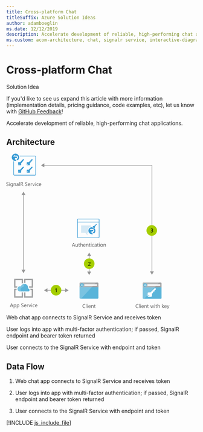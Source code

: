 ```yaml
---
title: Cross-platform Chat
titleSuffix: Azure Solution Ideas
author: adamboeglin
ms.date: 12/12/2019
description: Accelerate development of reliable, high-performing chat applications
ms.custom: acom-architecture, chat, signalr service, interactive-diagram
---
```

# Cross-platform Chat

<div class="alert">
    <p class="alert-title">
        <span class="icon is-left" aria-hidden="true">
            <span class="icon docon docon-lightbulb" role="presentation"></span>
        </span>Solution Idea</p>
    <p>If you'd like to see us expand this article with more information (implementation details, pricing guidance, code examples, etc), let us know with <a href="#feedback">GitHub Feedback</a>!</p>
</div>

Accelerate development of reliable, high-performing chat applications.

## Architecture

<svg class="architecture-diagram" aria-labelledby="cross-platform-chat" height="410.755" viewbox="0 0 431.809 410.755" width="431.809" xmlns="http://www.w3.org/2000/svg">
    <path d="M193.849 381.091a2.007 2.007 0 002.007 2.007h45.986a2.007 2.007 0 002.007-2.007v-31.329h-50z" fill="#59b4d9"/>
    <path d="M241.842 340.464h-45.986a2.006 2.006 0 00-2.007 2.007V353.1h50v-10.629a2.007 2.007 0 00-2.007-2.007" fill="#a0a1a2"/>
    <path d="M195.863 340.464a2.007 2.007 0 00-2.007 2.007v38.62a2.008 2.008 0 002.007 2.007h2.188l39.418-42.634z" fill="#fff" opacity=".2" style="isolation:isolate"/>
    <path fill="#fff" d="M206.706 345.243h33.671v3.942h-33.671z"/>
    <path d="M205.159 347.147a4.878 4.878 0 11-4.878-4.879 4.879 4.879 0 014.878 4.879" fill="#59b4d9"/>
    <path fill="#fff" d="M199.765 347.696l2.213 2.336h-1.201l-2.959-2.818 2.948-2.818h1.198l-2.199 2.322h5.393v.978h-5.393z"/>
    <g>
        <path d="M361 381.178a2.007 2.007 0 002.007 2.007H409a2.007 2.007 0 002-2.007v-31.329h-50z" fill="#59b4d9"/>
        <path d="M409 340.551h-45.99a2.006 2.006 0 00-2.01 2.007v10.627h50v-10.627a2.007 2.007 0 00-2-2.007" fill="#a0a1a2"/>
        <path d="M363.017 340.551a2.007 2.007 0 00-2.007 2.007v38.62a2.008 2.008 0 002.007 2.007h2.188l39.418-42.634z" fill="#fff" opacity=".2" style="isolation:isolate"/>
        <path fill="#fff" d="M373.86 345.33h33.671v3.942H373.86z"/>
        <path d="M372.313 347.234a4.878 4.878 0 11-4.878-4.879 4.879 4.879 0 014.878 4.879" fill="#59b4d9"/>
        <path fill="#fff" d="M366.919 347.783l2.213 2.336h-1.201l-2.959-2.818 2.948-2.818h1.198l-2.199 2.322h5.393v.978h-5.393z"/>
    </g>
    <g>
        <g fill="#5b5b5b">
            <path d="M0 85.064V83.71a2.625 2.625 0 00.557.369 4.569 4.569 0 00.684.277 5.5 5.5 0 00.722.174 4.018 4.018 0 00.67.062 2.627 2.627 0 001.582-.392 1.474 1.474 0 00.348-1.822 1.946 1.946 0 00-.481-.537 4.825 4.825 0 00-.728-.465q-.422-.222-.906-.468-.513-.26-.957-.526a4.119 4.119 0 01-.772-.588 2.47 2.47 0 01-.519-.729 2.484 2.484 0 01.106-2.119 2.521 2.521 0 01.772-.817 3.5 3.5 0 011.09-.479 4.991 4.991 0 011.248-.157 4.783 4.783 0 012.112.349v1.292a3.83 3.83 0 00-2.229-.6 3.676 3.676 0 00-.752.079 2.116 2.116 0 00-.67.256 1.481 1.481 0 00-.479.458 1.216 1.216 0 00-.185.684 1.4 1.4 0 00.141.649 1.578 1.578 0 00.413.5 4.1 4.1 0 00.667.438q.393.212.905.465t1 .547a4.573 4.573 0 01.827.636 2.852 2.852 0 01.564.772 2.176 2.176 0 01.208.971 2.459 2.459 0 01-.284 1.227 2.312 2.312 0 01-.766.817 3.335 3.335 0 01-1.11.455 6.091 6.091 0 01-1.326.14 5.437 5.437 0 01-.574-.038q-.341-.037-.7-.109A5.585 5.585 0 01.51 85.3a2.083 2.083 0 01-.51-.236zM8.319 76.683a.71.71 0 01-.513-.205.691.691 0 01-.212-.52.718.718 0 01.725-.731.721.721 0 01.522.208.729.729 0 010 1.036.716.716 0 01-.522.212zm.547 8.777H7.745v-7h1.121zM17.11 84.9q0 3.855-3.691 3.855a4.956 4.956 0 01-2.27-.492v-1.121a4.659 4.659 0 002.256.656q2.584 0 2.584-2.748v-.766h-.027a2.622 2.622 0 01-2.406 1.34 2.63 2.63 0 01-2.1-.933 3.733 3.733 0 01-.8-2.505 4.356 4.356 0 01.858-2.837 2.864 2.864 0 012.349-1.049 2.282 2.282 0 012.1 1.135h.027v-.975h1.12zm-1.121-2.6v-1.037a2.006 2.006 0 00-.563-1.429 1.859 1.859 0 00-1.405-.595 1.947 1.947 0 00-1.627.755 3.374 3.374 0 00-.588 2.116 2.9 2.9 0 00.563 1.87 1.823 1.823 0 001.494.7 1.952 1.952 0 001.535-.67 2.5 2.5 0 00.591-1.715zM25.19 85.46h-1.121v-3.992q0-2.229-1.627-2.229a1.767 1.767 0 00-1.392.632 2.346 2.346 0 00-.55 1.6v3.989h-1.12v-7h1.12v1.162h.027a2.525 2.525 0 012.3-1.326 2.142 2.142 0 011.757.742 3.306 3.306 0 01.608 2.143zM32.313 85.46h-1.121v-1.094h-.027a2.348 2.348 0 01-2.153 1.258 2.3 2.3 0 01-1.637-.554 1.917 1.917 0 01-.592-1.47q0-1.962 2.311-2.283l2.1-.294q0-1.784-1.442-1.784a3.444 3.444 0 00-2.283.861v-1.148a4.335 4.335 0 012.379-.656q2.467 0 2.468 2.611zm-1.121-3.541l-1.688.232a2.736 2.736 0 00-1.176.386 1.113 1.113 0 00-.4.981 1.07 1.07 0 00.365.837 1.415 1.415 0 00.975.325 1.8 1.8 0 001.377-.584 2.084 2.084 0 00.544-1.48zM35.547 85.46h-1.121V75.1h1.121zM44.994 85.46h-1.367l-1.641-2.748a6.081 6.081 0 00-.437-.653 2.515 2.515 0 00-.434-.441 1.517 1.517 0 00-.479-.25 1.983 1.983 0 00-.578-.079h-.943v4.17h-1.148v-9.8h2.926a4.17 4.17 0 011.186.161 2.635 2.635 0 01.943.489 2.263 2.263 0 01.626.817 2.983 2.983 0 01.071 2.085 2.429 2.429 0 01-.437.762 2.628 2.628 0 01-.684.571 3.476 3.476 0 01-.9.366v.027a2.08 2.08 0 01.428.25 2.381 2.381 0 01.345.332 4.444 4.444 0 01.325.434c.106.162.227.35.358.564zm-5.879-8.76v3.555h1.559a2.372 2.372 0 00.8-.13 1.848 1.848 0 00.632-.373 1.691 1.691 0 00.417-.595 2 2 0 00.15-.79 1.536 1.536 0 00-.51-1.227 2.185 2.185 0 00-1.473-.441zM49.718 85.064V83.71a2.633 2.633 0 00.558.369 4.446 4.446 0 00.684.277 5.374 5.374 0 00.721.174 4.018 4.018 0 00.67.062 2.62 2.62 0 001.582-.393 1.475 1.475 0 00.35-1.822 1.982 1.982 0 00-.482-.537 4.74 4.74 0 00-.729-.465c-.279-.148-.582-.3-.905-.468q-.513-.26-.957-.526a4.151 4.151 0 01-.772-.588 2.449 2.449 0 01-.516-.728 2.479 2.479 0 01.105-2.119 2.511 2.511 0 01.772-.817 3.5 3.5 0 011.091-.479 4.977 4.977 0 011.247-.157 4.783 4.783 0 012.112.349v1.292a3.832 3.832 0 00-2.229-.6 3.669 3.669 0 00-.752.079 2.107 2.107 0 00-.67.256 1.481 1.481 0 00-.479.458 1.216 1.216 0 00-.185.684 1.416 1.416 0 00.14.649 1.6 1.6 0 00.414.5 4.088 4.088 0 00.666.438q.394.212.906.465t1 .547a4.573 4.573 0 01.827.636 2.807 2.807 0 01.563.772 2.163 2.163 0 01.209.971 2.469 2.469 0 01-.283 1.227 2.339 2.339 0 01-.766.817 3.358 3.358 0 01-1.111.455 6.1 6.1 0 01-1.326.14 5.437 5.437 0 01-.574-.038q-.343-.037-.7-.109a5.7 5.7 0 01-.674-.178 2.127 2.127 0 01-.507-.239zM63.089 82.24h-4.943a2.614 2.614 0 00.629 1.8 2.167 2.167 0 001.654.636A3.441 3.441 0 0062.6 83.9v1.053a4.062 4.062 0 01-2.44.67 2.957 2.957 0 01-2.331-.954 3.9 3.9 0 01-.848-2.683 3.829 3.829 0 01.926-2.663 2.971 2.971 0 012.3-1.029 2.632 2.632 0 012.126.889 3.707 3.707 0 01.752 2.468zm-1.148-.95a2.288 2.288 0 00-.468-1.511 1.6 1.6 0 00-1.282-.54 1.811 1.811 0 00-1.347.567 2.571 2.571 0 00-.684 1.483zM68.435 79.595a1.372 1.372 0 00-.848-.226 1.433 1.433 0 00-1.2.677 3.136 3.136 0 00-.481 1.846v3.568h-1.122v-7h1.121v1.44h.027a2.443 2.443 0 01.731-1.152 1.668 1.668 0 011.1-.414 1.827 1.827 0 01.67.1zM75.715 78.46l-2.789 7h-1.1l-2.652-7H70.4l1.777 5.086a4.6 4.6 0 01.246.978h.027a4.622 4.622 0 01.219-.95l1.859-5.113zM77.492 76.683a.71.71 0 01-.513-.205.691.691 0 01-.212-.52.718.718 0 01.725-.731.726.726 0 01.523.208.731.731 0 010 1.036.721.721 0 01-.523.212zm.547 8.777h-1.121v-7h1.121zM85.08 85.139a3.642 3.642 0 01-1.914.485 3.167 3.167 0 01-2.416-.974 3.529 3.529 0 01-.92-2.526 3.88 3.88 0 01.991-2.779 3.466 3.466 0 012.646-1.045 3.681 3.681 0 011.627.342v1.148a2.851 2.851 0 00-1.668-.547 2.251 2.251 0 00-1.76.769 2.914 2.914 0 00-.687 2.02 2.775 2.775 0 00.646 1.941 2.224 2.224 0 001.732.711 2.81 2.81 0 001.723-.608zM92.4 82.24h-4.941a2.614 2.614 0 00.629 1.8 2.167 2.167 0 001.654.636 3.441 3.441 0 002.174-.779v1.053a4.062 4.062 0 01-2.44.67 2.957 2.957 0 01-2.331-.954 3.9 3.9 0 01-.848-2.683 3.829 3.829 0 01.926-2.663 2.971 2.971 0 012.3-1.029 2.632 2.632 0 012.126.889 3.707 3.707 0 01.752 2.468zm-1.148-.95a2.288 2.288 0 00-.468-1.511 1.6 1.6 0 00-1.282-.54 1.811 1.811 0 00-1.347.567 2.571 2.571 0 00-.684 1.483z"/>
        </g>
        <g fill="#5b5b5b">
            <path d="M18.242 405.46h-1.271l-1.039-2.748h-4.157l-.975 2.748H9.52l3.76-9.8h1.189zm-2.687-3.78l-1.537-4.18a3.9 3.9 0 01-.15-.656h-.028a3.657 3.657 0 01-.158.656l-1.523 4.177zM20.682 404.448h-.027v4.231h-1.122V398.46h1.121v1.23h.027a2.652 2.652 0 012.419-1.39 2.566 2.566 0 012.113.94 3.893 3.893 0 01.758 2.519 4.34 4.34 0 01-.854 2.813 2.847 2.847 0 01-2.338 1.056 2.343 2.343 0 01-2.097-1.18zm-.027-2.823v.978a2.082 2.082 0 00.564 1.473 2.012 2.012 0 003.028-.174 3.577 3.577 0 00.577-2.167 2.825 2.825 0 00-.539-1.832 1.788 1.788 0 00-1.463-.663 1.985 1.985 0 00-1.572.68 2.5 2.5 0 00-.596 1.705zM28.912 404.448h-.027v4.231h-1.121V398.46h1.121v1.23h.027a2.652 2.652 0 012.42-1.395 2.566 2.566 0 012.113.94 3.893 3.893 0 01.758 2.519 4.34 4.34 0 01-.854 2.813 2.847 2.847 0 01-2.338 1.056 2.343 2.343 0 01-2.099-1.175zm-.027-2.823v.978a2.082 2.082 0 00.564 1.473 2.012 2.012 0 003.028-.174 3.577 3.577 0 00.577-2.167 2.825 2.825 0 00-.539-1.832 1.788 1.788 0 00-1.463-.663 1.985 1.985 0 00-1.572.68 2.5 2.5 0 00-.595 1.705zM39.521 405.064v-1.354a2.633 2.633 0 00.558.369 4.487 4.487 0 00.684.277 5.424 5.424 0 00.722.174 4.018 4.018 0 00.67.062 2.622 2.622 0 001.582-.393 1.473 1.473 0 00.349-1.822 1.962 1.962 0 00-.481-.537 4.788 4.788 0 00-.729-.465q-.42-.222-.906-.468-.513-.26-.957-.526a4.143 4.143 0 01-.771-.588 2.452 2.452 0 01-.517-.728 2.475 2.475 0 01.106-2.119 2.518 2.518 0 01.771-.817 3.5 3.5 0 011.091-.479 4.977 4.977 0 011.247-.157 4.785 4.785 0 012.113.349v1.292a3.832 3.832 0 00-2.229-.6 3.669 3.669 0 00-.752.079 2.107 2.107 0 00-.67.256 1.481 1.481 0 00-.479.458 1.216 1.216 0 00-.186.684 1.4 1.4 0 00.141.649 1.6 1.6 0 00.414.5 4.088 4.088 0 00.666.438q.393.212.906.465t1 .547a4.531 4.531 0 01.826.636 2.811 2.811 0 01.564.772 2.176 2.176 0 01.209.971 2.469 2.469 0 01-.284 1.227 2.33 2.33 0 01-.766.817 3.344 3.344 0 01-1.11.455 6.1 6.1 0 01-1.326.14 5.437 5.437 0 01-.574-.038q-.343-.037-.7-.109a5.65 5.65 0 01-.674-.178 2.118 2.118 0 01-.508-.239zM52.893 402.24h-4.942a2.614 2.614 0 00.629 1.8 2.167 2.167 0 001.654.636 3.441 3.441 0 002.174-.779v1.053a4.065 4.065 0 01-2.441.67 2.957 2.957 0 01-2.33-.954 3.9 3.9 0 01-.848-2.683 3.829 3.829 0 01.926-2.663 2.97 2.97 0 012.3-1.029 2.63 2.63 0 012.125.889 3.7 3.7 0 01.752 2.468zm-1.148-.95a2.277 2.277 0 00-.468-1.511 1.6 1.6 0 00-1.282-.54 1.809 1.809 0 00-1.346.567 2.571 2.571 0 00-.684 1.483zM58.238 399.595a1.37 1.37 0 00-.848-.226 1.43 1.43 0 00-1.2.677 3.129 3.129 0 00-.482 1.846v3.568h-1.12v-7h1.121v1.44h.027a2.451 2.451 0 01.732-1.152 1.665 1.665 0 011.1-.414 1.823 1.823 0 01.67.1zM65.52 398.46l-2.789 7h-1.1l-2.652-7h1.23l1.777 5.086a4.488 4.488 0 01.246.978h.027a4.687 4.687 0 01.219-.95l1.859-5.113zM67.3 396.683a.712.712 0 01-.514-.205.694.694 0 01-.211-.52.716.716 0 01.725-.731.722.722 0 01.522.208.729.729 0 010 1.036.717.717 0 01-.522.212zm.547 8.777h-1.124v-7h1.121zM74.885 405.139a3.642 3.642 0 01-1.914.485 3.169 3.169 0 01-2.417-.974 3.528 3.528 0 01-.919-2.526 3.884 3.884 0 01.99-2.779 3.469 3.469 0 012.646-1.049 3.681 3.681 0 011.627.342v1.148a2.851 2.851 0 00-1.668-.547 2.255 2.255 0 00-1.761.769 2.918 2.918 0 00-.687 2.02 2.779 2.779 0 00.646 1.941 2.227 2.227 0 001.733.711 2.81 2.81 0 001.723-.608zM82.205 402.24h-4.941a2.614 2.614 0 00.629 1.8 2.167 2.167 0 001.654.636 3.441 3.441 0 002.174-.779v1.053a4.065 4.065 0 01-2.441.67 2.957 2.957 0 01-2.33-.954 3.9 3.9 0 01-.848-2.683 3.829 3.829 0 01.926-2.663 2.97 2.97 0 012.3-1.029 2.63 2.63 0 012.125.889 3.7 3.7 0 01.752 2.468zm-1.148-.95a2.277 2.277 0 00-.468-1.511 1.6 1.6 0 00-1.282-.54 1.809 1.809 0 00-1.346.567 2.571 2.571 0 00-.684 1.483z"/>
        </g>
        <g fill="#5b5b5b">
            <path d="M209.087 407.05a5.749 5.749 0 01-2.707.574 4.365 4.365 0 01-3.35-1.347 4.968 4.968 0 01-1.258-3.534 5.208 5.208 0 011.415-3.8 4.8 4.8 0 013.589-1.449 5.75 5.75 0 012.311.4v1.224a4.685 4.685 0 00-2.324-.588 3.564 3.564 0 00-2.737 1.128 4.247 4.247 0 00-1.05 3.015 4.042 4.042 0 00.981 2.854 3.337 3.337 0 002.573 1.063 4.828 4.828 0 002.557-.656zM212.054 407.46h-1.121V397.1h1.121zM214.9 398.683a.71.71 0 01-.513-.205.691.691 0 01-.212-.52.718.718 0 01.725-.731.721.721 0 01.522.208.729.729 0 010 1.036.716.716 0 01-.522.212zm.547 8.777h-1.121v-7h1.121zM223.34 404.24h-4.94a2.618 2.618 0 00.629 1.8 2.168 2.168 0 001.654.636 3.441 3.441 0 002.174-.779v1.053a4.062 4.062 0 01-2.44.67 2.959 2.959 0 01-2.331-.954 3.9 3.9 0 01-.848-2.683 3.825 3.825 0 01.927-2.663 2.968 2.968 0 012.3-1.029 2.633 2.633 0 012.126.889 3.707 3.707 0 01.752 2.468zm-1.148-.95a2.278 2.278 0 00-.469-1.511 1.594 1.594 0 00-1.281-.54 1.809 1.809 0 00-1.347.567 2.577 2.577 0 00-.684 1.483zM230.846 407.46h-1.121v-3.992q0-2.229-1.627-2.229a1.763 1.763 0 00-1.391.632 2.342 2.342 0 00-.551 1.6v3.992h-1.121v-7h1.121v1.162h.027a2.525 2.525 0 012.3-1.326 2.141 2.141 0 011.757.742 3.306 3.306 0 01.608 2.143zM236.205 407.392a2.161 2.161 0 01-1.046.219q-1.838 0-1.839-2.051v-4.143h-1.2v-.957h1.2v-1.709l1.121-.362v2.071h1.764v.957h-1.764v3.944a1.638 1.638 0 00.239 1 .954.954 0 00.793.3 1.18 1.18 0 00.731-.232z"/>
        </g>
        <g fill="#5b5b5b">
            <path d="M182.3 245.793h-1.271l-1.039-2.748h-4.16l-.978 2.748h-1.278l3.76-9.8h1.189zm-2.687-3.78l-1.538-4.177a3.9 3.9 0 01-.15-.656h-.027a3.669 3.669 0 01-.157.656l-1.524 4.177zM189.249 245.793h-1.121v-1.107h-.028a2.3 2.3 0 01-2.16 1.271q-2.5 0-2.5-2.98v-4.184h1.114v4.007q0 2.215 1.7 2.215a1.713 1.713 0 001.35-.6 2.313 2.313 0 00.53-1.583v-4.033h1.121zM194.759 245.725a2.161 2.161 0 01-1.046.219q-1.84 0-1.839-2.051v-4.143h-1.2v-.957h1.2v-1.709l1.121-.362v2.071h1.764v.957H193v3.944a1.631 1.631 0 00.239 1 .954.954 0 00.793.3 1.18 1.18 0 00.731-.232zM202.066 245.793h-1.121v-4.033q0-2.188-1.627-2.187a1.773 1.773 0 00-1.381.632 2.355 2.355 0 00-.561 1.624v3.965h-1.121V235.43h1.121v4.525h.027a2.544 2.544 0 012.3-1.326q2.364 0 2.365 2.851zM209.8 242.574h-4.942a2.618 2.618 0 00.629 1.8 2.168 2.168 0 001.654.636 3.441 3.441 0 002.174-.779v1.053a4.062 4.062 0 01-2.44.67 2.959 2.959 0 01-2.331-.954 3.9 3.9 0 01-.848-2.683 3.825 3.825 0 01.927-2.663 2.968 2.968 0 012.3-1.029 2.633 2.633 0 012.126.889 3.707 3.707 0 01.752 2.468zm-1.148-.95a2.278 2.278 0 00-.469-1.511 1.594 1.594 0 00-1.281-.54 1.809 1.809 0 00-1.347.567 2.577 2.577 0 00-.684 1.483zM217.311 245.793h-1.121V241.8q0-2.229-1.627-2.229a1.763 1.763 0 00-1.391.632 2.342 2.342 0 00-.551 1.6v3.992H211.5v-7h1.121v1.162h.027a2.525 2.525 0 012.3-1.326 2.141 2.141 0 011.757.742 3.306 3.306 0 01.608 2.143zM222.67 245.725a2.161 2.161 0 01-1.046.219q-1.838 0-1.839-2.051v-4.143h-1.2v-.957h1.2v-1.709l1.121-.362v2.071h1.764v.957h-1.764v3.944a1.638 1.638 0 00.239 1 .954.954 0 00.793.3 1.18 1.18 0 00.731-.232zM224.741 237.016a.71.71 0 01-.513-.205.691.691 0 01-.212-.52.718.718 0 01.725-.731.721.721 0 01.522.208.729.729 0 010 1.036.716.716 0 01-.522.212zm.547 8.777h-1.121v-7h1.121zM232.329 245.472a3.642 3.642 0 01-1.914.485 3.171 3.171 0 01-2.417-.974 3.532 3.532 0 01-.919-2.526 3.88 3.88 0 01.991-2.779 3.466 3.466 0 012.646-1.049 3.681 3.681 0 011.627.342v1.148a2.849 2.849 0 00-1.668-.547 2.256 2.256 0 00-1.761.769 2.923 2.923 0 00-.687 2.02 2.783 2.783 0 00.646 1.941 2.229 2.229 0 001.733.711 2.81 2.81 0 001.723-.608zM239.035 245.793h-1.121V244.7h-.027a2.348 2.348 0 01-2.153 1.258 2.3 2.3 0 01-1.638-.554 1.92 1.92 0 01-.591-1.47q0-1.962 2.311-2.283l2.1-.294q0-1.784-1.442-1.784a3.446 3.446 0 00-2.283.861v-1.148a4.34 4.34 0 012.379-.656q2.468 0 2.468 2.611zm-1.121-3.541l-1.688.232a2.741 2.741 0 00-1.176.386 1.113 1.113 0 00-.4.981 1.068 1.068 0 00.366.837 1.412 1.412 0 00.974.325 1.8 1.8 0 001.378-.584 2.092 2.092 0 00.543-1.48zM244.395 245.725a2.161 2.161 0 01-1.046.219q-1.838 0-1.839-2.051v-4.143h-1.2v-.957h1.2v-1.709l1.121-.362v2.071h1.764v.957h-1.764v3.944a1.638 1.638 0 00.239 1 .954.954 0 00.793.3 1.18 1.18 0 00.731-.232zM246.466 237.016a.71.71 0 01-.513-.205.691.691 0 01-.212-.52.718.718 0 01.725-.731.721.721 0 01.522.208.729.729 0 010 1.036.716.716 0 01-.522.212zm.547 8.777h-1.121v-7h1.121zM252.208 245.958a3.246 3.246 0 01-2.478-.981 3.631 3.631 0 01-.927-2.6 3.785 3.785 0 01.964-2.755 3.466 3.466 0 012.6-.991 3.141 3.141 0 012.444.964 3.825 3.825 0 01.878 2.673 3.762 3.762 0 01-.946 2.683 3.319 3.319 0 01-2.535 1.007zm.082-6.385a2.133 2.133 0 00-1.709.735 3.02 3.02 0 00-.629 2.027 2.854 2.854 0 00.636 1.962 2.161 2.161 0 001.7.718 2.048 2.048 0 001.671-.7 3.05 3.05 0 00.585-2 3.1 3.1 0 00-.585-2.023 2.038 2.038 0 00-1.669-.719zM263.3 245.793h-1.121V241.8q0-2.229-1.627-2.229a1.767 1.767 0 00-1.392.632 2.346 2.346 0 00-.55 1.6v3.992h-1.121v-7h1.121v1.162h.027a2.525 2.525 0 012.3-1.326 2.142 2.142 0 011.757.742 3.306 3.306 0 01.608 2.143z"/>
        </g>
        <g fill="#5b5b5b">
            <path d="M349.777 407.05a5.749 5.749 0 01-2.707.574 4.364 4.364 0 01-3.35-1.347 4.968 4.968 0 01-1.258-3.534 5.208 5.208 0 011.415-3.8 4.8 4.8 0 013.589-1.449 5.753 5.753 0 012.311.4v1.224a4.685 4.685 0 00-2.324-.588 3.568 3.568 0 00-2.738 1.128 4.25 4.25 0 00-1.049 3.015 4.046 4.046 0 00.98 2.854 3.339 3.339 0 002.574 1.063 4.83 4.83 0 002.557-.656zM352.744 407.46h-1.121V397.1h1.121zM355.588 398.683a.71.71 0 01-.513-.205.691.691 0 01-.212-.52.718.718 0 01.725-.731.726.726 0 01.523.208.731.731 0 010 1.036.721.721 0 01-.523.212zm.547 8.777h-1.121v-7h1.121zM364.03 404.24h-4.942a2.614 2.614 0 00.629 1.8 2.167 2.167 0 001.654.636 3.441 3.441 0 002.174-.779v1.053a4.062 4.062 0 01-2.44.67 2.957 2.957 0 01-2.331-.954 3.9 3.9 0 01-.848-2.683 3.829 3.829 0 01.926-2.663 2.971 2.971 0 012.3-1.029 2.632 2.632 0 012.126.889 3.707 3.707 0 01.752 2.468zm-1.148-.95a2.288 2.288 0 00-.468-1.511 1.6 1.6 0 00-1.282-.54 1.811 1.811 0 00-1.347.567 2.571 2.571 0 00-.684 1.483zM371.536 407.46h-1.121v-3.992q0-2.229-1.627-2.229a1.767 1.767 0 00-1.392.632 2.346 2.346 0 00-.55 1.6v3.992h-1.121v-7h1.121v1.162h.027a2.525 2.525 0 012.3-1.326 2.142 2.142 0 011.757.742 3.306 3.306 0 01.608 2.143zM376.9 407.392a2.161 2.161 0 01-1.046.219q-1.84 0-1.839-2.051v-4.143h-1.2v-.957h1.2v-1.709l1.121-.362v2.071h1.764v.957h-1.764v3.944a1.631 1.631 0 00.239 1 .954.954 0 00.793.3 1.18 1.18 0 00.731-.232zM391.046 400.46l-2.1 7h-1.162l-1.442-5.011a3.287 3.287 0 01-.109-.649h-.027a3.066 3.066 0 01-.144.636l-1.562 5.024h-1.121l-2.119-7h1.176l1.449 5.264a3.173 3.173 0 01.1.629h.055a2.942 2.942 0 01.123-.643l1.613-5.25h1.025l1.449 5.277a3.8 3.8 0 01.1.629h.055a2.891 2.891 0 01.116-.629l1.422-5.277zM392.919 398.683a.71.71 0 01-.513-.205.691.691 0 01-.212-.52.718.718 0 01.725-.731.721.721 0 01.522.208.729.729 0 010 1.036.716.716 0 01-.522.212zm.547 8.777h-1.121v-7h1.121zM398.982 407.392a2.161 2.161 0 01-1.046.219q-1.838 0-1.839-2.051v-4.143h-1.2v-.957h1.2v-1.709l1.121-.362v2.071h1.764v.957h-1.764v3.944a1.638 1.638 0 00.239 1 .954.954 0 00.793.3 1.18 1.18 0 00.731-.232zM406.29 407.46h-1.121v-4.033q0-2.188-1.627-2.187a1.775 1.775 0 00-1.381.632 2.355 2.355 0 00-.561 1.624v3.965h-1.121V397.1h1.121v4.525h.027a2.546 2.546 0 012.3-1.326q2.366 0 2.365 2.851zM418.048 407.46h-1.572l-3.09-3.363h-.027v3.363h-1.121V397.1h1.121v6.569h.027l2.939-3.206h1.47l-3.247 3.377zM424.542 404.24H419.6a2.614 2.614 0 00.629 1.8 2.167 2.167 0 001.654.636 3.441 3.441 0 002.174-.779v1.053a4.062 4.062 0 01-2.44.67 2.957 2.957 0 01-2.331-.954 3.9 3.9 0 01-.848-2.683 3.829 3.829 0 01.926-2.663 2.971 2.971 0 012.3-1.029 2.632 2.632 0 012.126.889 3.707 3.707 0 01.752 2.468zm-1.148-.95a2.288 2.288 0 00-.468-1.511 1.6 1.6 0 00-1.282-.54 1.811 1.811 0 00-1.347.567 2.571 2.571 0 00-.684 1.483zM431.809 400.46l-3.22 8.121q-.861 2.174-2.42 2.174a2.566 2.566 0 01-.731-.089v-1a2.078 2.078 0 00.663.123 1.374 1.374 0 001.271-1.012l.561-1.326-2.733-6.991h1.244l1.894 5.387q.034.1.144.533h.041q.034-.164.137-.52l1.989-5.4z"/>
        </g>
        <g fill="#969696">
            <path d="M44.633 107.923h1.5v200.201h-1.5z"/>
            <path d="M50.618 306.592l-5.235 9.067-5.236-9.067h10.471zM50.618 109.455l-5.235-9.067-5.236 9.067h10.471z"/>
        </g>
        <g fill="#969696">
            <path d="M218.633 268.923h1.5v44.201h-1.5z"/>
            <path d="M224.618 311.592l-5.235 9.067-5.236-9.067h10.471zM224.618 270.455l-5.235-9.067-5.236 9.067h10.471z"/>
        </g>
        <g fill="#969696">
            <path d="M107.282 360.274h50.201v1.5h-50.201z"/>
            <path d="M108.814 366.259l-9.067-5.235 9.067-5.236v10.471zM155.951 366.259l9.067-5.235-9.067-5.236v10.471z"/>
        </g>
        <g fill="#389bd5">
            <path d="M76.011 5.826H35.093c.185.462.277.925.416 1.387h40.549a.927.927 0 01.925.925v47.206a.927.927 0 01-.925.925h-55.02a.927.927 0 01-.925-.925V20.852c-.462-.185-.925-.37-1.387-.6v35.092a2.318 2.318 0 002.312 2.312h54.973a2.318 2.318 0 002.312-2.312V8.137a2.289 2.289 0 00-2.312-2.311z"/>
            <path d="M36.434 42.4h-4.161a1.125 1.125 0 00-1.11 1.11v5.872a1.125 1.125 0 001.11 1.11h5.872a1.125 1.125 0 001.11-1.11V44.34h.971l1.2-1.295-.092-1.711.416-.416 1.48.046.832-.786.046-1.48 1.017-1.11 1.248-.046v-2.82h-2.31zm-3.052 6.843a.971.971 0 11.971-.971.948.948 0 01-.971.969zM59.367 42.4h-4.162a1.125 1.125 0 00-1.11 1.11v5.872a1.125 1.125 0 001.11 1.11h5.872a1.125 1.125 0 001.11-1.11V44.34h.971l1.2-1.295-.092-1.711.416-.416 1.48.046.838-.785.046-1.48 1.017-1.11 1.248-.046v-2.82H67zm-3.052 6.843a.971.971 0 11.971-.971.948.948 0 01-.971.969zM36.434 22.7h-4.161a1.125 1.125 0 00-1.11 1.11v5.872a1.125 1.125 0 001.11 1.11h5.872a1.125 1.125 0 001.11-1.11v-5.04h.971l1.2-1.295-.092-1.711.416-.416 1.48.046.832-.786.047-1.48 1.017-1.11 1.248-.046v-2.82h-2.311zm-3.052 6.843a.971.971 0 11.971-.971.948.948 0 01-.971.972zM59.367 22.7h-4.162a1.125 1.125 0 00-1.11 1.11v5.872a1.125 1.125 0 001.11 1.11h5.872a1.125 1.125 0 001.11-1.11v-5.04h.971l1.2-1.295-.092-1.711.416-.416 1.48.046.838-.784.042-1.482 1.017-1.11 1.248-.046v-2.82H67zm-3.052 6.843a.971.971 0 11.971-.971.948.948 0 01-.971.972zM23.488 11.651h2.682a1.727 1.727 0 001.9-1.9 1.9 1.9 0 00-1.9-1.9h-8.323l4.439-4.624v2.044h3.93a4.485 4.485 0 110 8.97l3.7 3.606a9.851 9.851 0 004.115-8A9.966 9.966 0 0024.089 0a9.848 9.848 0 000 19.7 9.957 9.957 0 003.144-.509l-4.808-4.993z"/>
        </g>
        <path d="M224.118 193.237v-3.5h-26.1V209.1h10.593l6.047 6.41a.346.346 0 00.591-.273l-1-6.138h3.137a10.612 10.612 0 016.729-15.867z" fill="#389cd6" opacity=".2"/>
        <path d="M244.122 172.051h-54.056a2.251 2.251 0 00-2.273 2.273v46.418a2.28 2.28 0 002.273 2.273h54.056a2.28 2.28 0 002.273-2.273v-46.418a2.28 2.28 0 00-2.273-2.273zm.909 48.691a.912.912 0 01-.909.909h-54.056a.912.912 0 01-.909-.909v-39.325h55.874zm0-40.69h-55.874v-5.728a.912.912 0 01.909-.909h54.056a.912.912 0 01.909.909z" fill="#389bd5"/>
        <path d="M227.346 194.374z" fill="none"/>
        <path d="M233.574 197.556c-.091 0-.136.045-.227.045h-3.182a2.049 2.049 0 01-1.682-.909 1.861 1.861 0 01-.318-1.137v-1.091a5.01 5.01 0 00-.818-.091h-.364c-.136 0-.318-.045-.455-.045a9.32 9.32 0 000 18.64 9.44 9.44 0 003-.5l-4.592-4.683 1-2.455h2.546a1.624 1.624 0 001.773-1.773 1.805 1.805 0 00-1.773-1.773h-7.865l4.183-4.41v1.909h3.728a4.228 4.228 0 010 8.456l3.5 3.41a9.3 9.3 0 002.546-12.321h-.045c-.318-.408-.591-.863-.955-1.272z" fill="#389bd5"/>
        <path d="M237.62 186.236l-3.546 3.546-1.5 1.5h-2.41a1.106 1.106 0 00-1.091 1.091v3.182a1.106 1.106 0 001.091 1.091h3.182a.888.888 0 00.318-.045 1.011 1.011 0 00.591-.409 1.117 1.117 0 00.227-.682v-3h.636l.818-.864-.045-1.137.273-.273 1 .045.318-.318.227-.227v-1l.682-.727h.818v-1.864h-1.589zm-6.547 9.32a.631.631 0 01-.546.318.622.622 0 01-.636-.636.41.41 0 01.045-.227.647.647 0 01.591-.409.622.622 0 01.636.636 1.156 1.156 0 01-.089.318z" fill="#389bd5"/>
        <path d="M392.388 355.911l-7.53 7.53-3.186 3.186h-5.117a2.349 2.349 0 00-2.317 2.317v6.756a2.349 2.349 0 002.317 2.317h6.758a1.885 1.885 0 00.676-.1 2.146 2.146 0 001.255-.869 2.371 2.371 0 00.483-1.448v-6.371h1.352l1.738-1.834-.1-2.413.579-.579 2.124.1.676-.676.483-.483v-2.124l1.448-1.545h1.738v-3.958h-3.379zm-13.9 19.79a1.339 1.339 0 01-1.158.676 1.32 1.32 0 01-1.352-1.352.87.87 0 01.1-.483 1.375 1.375 0 011.255-.869 1.32 1.32 0 011.352 1.352 2.456 2.456 0 01-.198.675z" fill="#fff"/>
        <path d="M40.732 376.964h-16.6v-16.5h3.4a8.808 8.808 0 01-.6-3.3v-.2h-6.3v23.5h23.6v-14h-3.5zM64.132 360.464h3v16.6h-16.6v-10.5h-3.5v13.9h23.6v-23.5h-7.4a7.045 7.045 0 01.9 3.3zM24.132 350.464v-16.5h16.6v9.6a9.278 9.278 0 013.5-1.6v-11.5h-23.6v23.5h6.8a9.49 9.49 0 012.2-3.4l-5.5-.1zM50.532 341.564v-7.6h16.6v16.6h-7.3a12.127 12.127 0 01.5 3.4v.1h10.3v-23.6h-23.6v10.9c.3 0 .5-.1.8-.1a24.77 24.77 0 012.7.3z" fill="#a0a1a2"/>
        <path d="M61.432 360.164a3.691 3.691 0 00-3.7-3.7h-.5a10.871 10.871 0 00.4-2.6 9.841 9.841 0 00-19.2-3.1 7.8 7.8 0 00-2.2-.4 6.8 6.8 0 000 13.6h21.8a3.8 3.8 0 003.4-3.8" fill="#59b4d9"/>
        <path d="M39.832 363.964a6.8 6.8 0 013.3-11.4 5.525 5.525 0 012.2-.1 9.919 9.919 0 015.5-8 9.427 9.427 0 00-3-.5 9.787 9.787 0 00-9.3 6.8 7.8 7.8 0 00-2.2-.4 6.8 6.8 0 000 13.6h3.5z" fill="#fff" opacity=".2"/>
        <g fill="#969696">
            <path d="M386.302 312.516h-1.5V31.801H99.087v-1.5h287.215v282.215z"/>
            <path d="M100.618 36.287l-9.067-5.236 9.067-5.236v10.472zM380.316 310.984l5.235 9.067 5.236-9.067h-10.471z"/>
        </g>
        <g>
            <a class="architecture-tooltip-trigger" href="#">
                <circle cx="131.643" cy="360.873" fill="#a5ce00" r="14"/>
                <text font-family="SegoeUI, Segoe UI" font-size="14" transform="translate(128.061 365.925)">
                    1
                </text>
            </a>
            <a class="architecture-tooltip-trigger" href="#">
                <circle cx="219.461" cy="290.783" fill="#a5ce00" r="14"/>
                <text font-family="SegoeUI, Segoe UI" font-size="14" transform="translate(215.878 295.835)">
                    2
                </text>
            </a>
            <a class="architecture-tooltip-trigger" href="#">
                <circle cx="385.127" cy="203.116" fill="#a5ce00" r="14"/>
                <text font-family="SegoeUI, Segoe UI" font-size="14" transform="translate(381.545 208.168)">
                    3
                </text>
            </a>
        </g>
    </g>
</svg>

<div class="architecture-tooltip-content" id="architecture-tooltip-1">
<p>Web chat app connects to SignalR Service and receives token</p>
</div>
<div class="architecture-tooltip-content" id="architecture-tooltip-2">
<p>User logs into app with multi-factor authentication; if passed, SignalR endpoint and bearer token returned</p>
</div>
<div class="architecture-tooltip-content" id="architecture-tooltip-3">
<p>User connects to the SignalR Service with endpoint and token</p>
</div>

## Data Flow
1. Web chat app connects to SignalR Service and receives token

1. User logs into app with multi-factor authentication; if passed, SignalR endpoint and bearer token returned

1. User connects to the SignalR Service with endpoint and token

[!INCLUDE [js_include_file](../../_js/index.md)]
